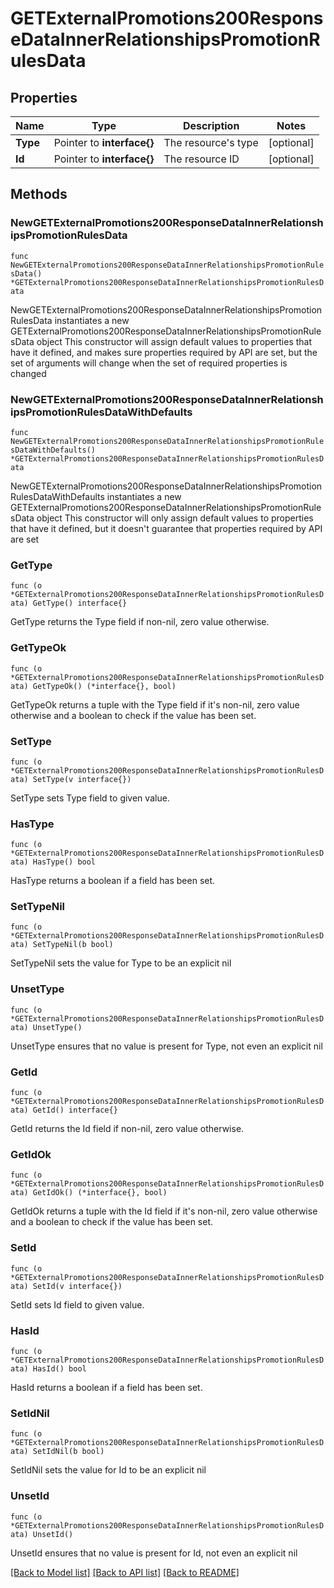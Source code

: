 # GETExternalPromotions200ResponseDataInnerRelationshipsPromotionRulesData

## Properties

Name | Type | Description | Notes
------------ | ------------- | ------------- | -------------
**Type** | Pointer to **interface{}** | The resource&#39;s type | [optional] 
**Id** | Pointer to **interface{}** | The resource ID | [optional] 

## Methods

### NewGETExternalPromotions200ResponseDataInnerRelationshipsPromotionRulesData

`func NewGETExternalPromotions200ResponseDataInnerRelationshipsPromotionRulesData() *GETExternalPromotions200ResponseDataInnerRelationshipsPromotionRulesData`

NewGETExternalPromotions200ResponseDataInnerRelationshipsPromotionRulesData instantiates a new GETExternalPromotions200ResponseDataInnerRelationshipsPromotionRulesData object
This constructor will assign default values to properties that have it defined,
and makes sure properties required by API are set, but the set of arguments
will change when the set of required properties is changed

### NewGETExternalPromotions200ResponseDataInnerRelationshipsPromotionRulesDataWithDefaults

`func NewGETExternalPromotions200ResponseDataInnerRelationshipsPromotionRulesDataWithDefaults() *GETExternalPromotions200ResponseDataInnerRelationshipsPromotionRulesData`

NewGETExternalPromotions200ResponseDataInnerRelationshipsPromotionRulesDataWithDefaults instantiates a new GETExternalPromotions200ResponseDataInnerRelationshipsPromotionRulesData object
This constructor will only assign default values to properties that have it defined,
but it doesn't guarantee that properties required by API are set

### GetType

`func (o *GETExternalPromotions200ResponseDataInnerRelationshipsPromotionRulesData) GetType() interface{}`

GetType returns the Type field if non-nil, zero value otherwise.

### GetTypeOk

`func (o *GETExternalPromotions200ResponseDataInnerRelationshipsPromotionRulesData) GetTypeOk() (*interface{}, bool)`

GetTypeOk returns a tuple with the Type field if it's non-nil, zero value otherwise
and a boolean to check if the value has been set.

### SetType

`func (o *GETExternalPromotions200ResponseDataInnerRelationshipsPromotionRulesData) SetType(v interface{})`

SetType sets Type field to given value.

### HasType

`func (o *GETExternalPromotions200ResponseDataInnerRelationshipsPromotionRulesData) HasType() bool`

HasType returns a boolean if a field has been set.

### SetTypeNil

`func (o *GETExternalPromotions200ResponseDataInnerRelationshipsPromotionRulesData) SetTypeNil(b bool)`

 SetTypeNil sets the value for Type to be an explicit nil

### UnsetType
`func (o *GETExternalPromotions200ResponseDataInnerRelationshipsPromotionRulesData) UnsetType()`

UnsetType ensures that no value is present for Type, not even an explicit nil
### GetId

`func (o *GETExternalPromotions200ResponseDataInnerRelationshipsPromotionRulesData) GetId() interface{}`

GetId returns the Id field if non-nil, zero value otherwise.

### GetIdOk

`func (o *GETExternalPromotions200ResponseDataInnerRelationshipsPromotionRulesData) GetIdOk() (*interface{}, bool)`

GetIdOk returns a tuple with the Id field if it's non-nil, zero value otherwise
and a boolean to check if the value has been set.

### SetId

`func (o *GETExternalPromotions200ResponseDataInnerRelationshipsPromotionRulesData) SetId(v interface{})`

SetId sets Id field to given value.

### HasId

`func (o *GETExternalPromotions200ResponseDataInnerRelationshipsPromotionRulesData) HasId() bool`

HasId returns a boolean if a field has been set.

### SetIdNil

`func (o *GETExternalPromotions200ResponseDataInnerRelationshipsPromotionRulesData) SetIdNil(b bool)`

 SetIdNil sets the value for Id to be an explicit nil

### UnsetId
`func (o *GETExternalPromotions200ResponseDataInnerRelationshipsPromotionRulesData) UnsetId()`

UnsetId ensures that no value is present for Id, not even an explicit nil

[[Back to Model list]](../README.md#documentation-for-models) [[Back to API list]](../README.md#documentation-for-api-endpoints) [[Back to README]](../README.md)


